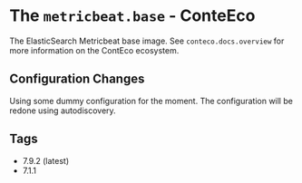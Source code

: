 # The `metricbeat.base` - ConteEco

The ElasticSearch Metricbeat base image.
See `conteco.docs.overview` for more information on the ContEco ecosystem.

## Configuration Changes

Using some dummy configuration for the moment.
The configuration will be redone using autodiscovery.

## Tags

* 7.9.2 (latest)  
* 7.1.1

